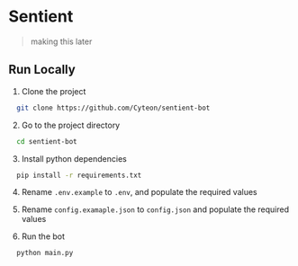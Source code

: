 # Sentient
> making this later

## Run Locally

1. Clone the project

```bash
  git clone https://github.com/Cyteon/sentient-bot
```

2. Go to the project directory

```bash
  cd sentient-bot
```

3. Install python dependencies

```bash
  pip install -r requirements.txt
```

4. Rename `.env.example` to `.env`, and populate the required values
5. Rename `config.examaple.json` to `config.json` and populate the required values

6. Run the bot

```bash
  python main.py
```
